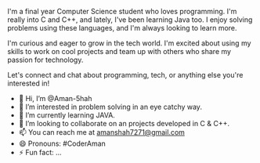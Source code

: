 I'm a final year Computer Science student who loves programming. I'm really into C and C++, and lately, I've been learning Java too. I enjoy solving problems using these languages, and I'm always looking to learn more.

I'm curious and eager to grow in the tech world. I'm excited about using my skills to work on cool projects and team up with others who share my passion for technology.

Let's connect and chat about programming, tech, or anything else you're interested in!

- 👋 Hi, I’m @Aman-5hah
- 👀 I’m interested in problem solving in an eye catchy way. 
- 🌱 I’m currently learning JAVA.
- 💞️ I’m looking to collaborate on an projects developed in C & C++.
- 📫 You can reach me at amanshah7271@gmail.com
- 😄 Pronouns: #CoderAman
- ⚡ Fun fact: ...

<!---
Aman-5hah/Aman-5hah is a ✨ special ✨ repository because its `README.md` (this file) appears on your GitHub profile.
You can click the Preview link to take a look at your changes.
--->
